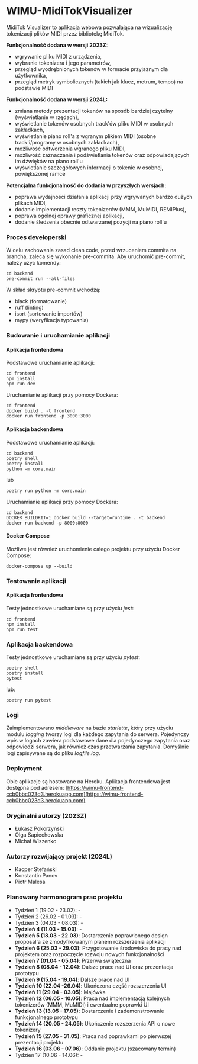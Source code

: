 # WIMU-MidiTokVisualizer

MidiTok Visualizer to aplikacja webowa pozwalająca na wizualizację tokenizacji plików MIDI przez bibliotekę MidiTok.

**Funkcjonalność dodana w wersji 2023Z:**
- wgrywanie pliku MIDI z urządzenia,
- wybranie tokenizera i jego parametrów,
- przegląd wyodrębnionych tokenów w formacie przyjaznym dla użytkownika,
- przegląd metryk symbolicznych (takich jak klucz, metrum, tempo) na podstawie MIDI

**Funkcjonalność dodana w wersji 2024L:**
- zmiana metody prezentacji tokenów na sposób bardziej czytelny (wyświetlanie w rzędach),
- wyświetlanie tokenów osobnych track'ów pliku MIDI w osobnych zakładkach,
- wyświetlanie piano roll'a z wgranym plikiem MIDI (osobne track'i/programy w osobnych zakładkach),
- możliwość odtworzenia wgranego pliku MIDI,
- możliwość zaznaczania i podświetlania tokenów oraz odpowiadających im dźwięków na piano roll'u
- wyświetlanie szczegółowych informacji o tokenie w osobnej, powiększonej ramce

**Potencjalna funkcjonalność do dodania w przyszłych wersjach:**
- poprawa wydajności działania aplikacji przy wgrywanych bardzo dużych plikach MIDI,
- dodanie implementacji reszty tokenizerów (MMM, MuMIDI, REMIPlus),
- poprawa ogólnej oprawy graficznej aplikacji,
- dodanie śledzenia obecnie odtwarzanej pozycji na piano roll'u


### Proces developerski

W celu zachowania zasad clean code, przed wrzuceniem commita na brancha, zaleca się wykonanie pre-commita. Aby uruchomić pre-commit, należy użyć komendy:

```
cd backend
pre-commit run --all-files
```

W skład skryptu pre-commit wchodzą:

- black (formatowanie)
- ruff (linting)
- isort (sortowanie importów)
- mypy (weryfikacja typowania)

### Budowanie i uruchamianie aplikacji

#### Aplikacja frontendowa

Podstawowe uruchamianie aplikacji:

```
cd frontend
npm install
npm run dev
```

Uruchamianie aplikacji przy pomocy Dockera:

```
cd frontend
docker build . -t frontend
docker run frontend -p 3000:3000
```

#### Aplikacja backendowa

Podstawowe uruchamianie aplikacji:

```
cd backend
poetry shell
poetry install
python -m core.main
```

lub

```
poetry run python -m core.main
```

Uruchamianie aplikacji przy pomocy Dockera:

```
cd backend
DOCKER_BUILDKIT=1 docker build --target=runtime . -t backend
docker run backend -p 8000:8000
```

#### Docker Compose

Możliwe jest również uruchomienie całego projektu przy użyciu Docker Compose:

```
docker-compose up --build
```

### Testowanie aplikacji

#### Aplikacja frontendowa

Testy jednostkowe uruchamiane są przy użyciu *jest*:

```
cd frontend
npm install
npm run test
```

### Aplikacja backendowa

Testy jednostkowe uruchamiane są przy użyciu *pytest*:

```
poetry shell
poetry install
pytest
```

lub:

```
poetry run pytest
```

### Logi

Zaimplementowano *middleware* na bazie *starlette*, który przy użyciu modułu *logging* tworzy logi dla każdego zapytania do serwera. Pojedynczy wpis w logach zawiera podstawowe dane dla pojedynczego zapytania oraz odpowiedzi serwera, jak również czas przetwarzania zapytania. Domyślnie logi zapisywane są do pliku *logfile.log*.

### Deployment

Obie aplikacje są hostowane na Heroku. Aplikacja frontendowa jest dostępna pod adresem: [https://wimu-frontend-ccb0bbc023d3.herokuapp.com](https://wimu-frontend-ccb0bbc023d3.herokuapp.com)

### Oryginalni autorzy (2023Z)

- Łukasz Pokorzyński
- Olga Sapiechowska
- Michał Wiszenko

### Autorzy rozwijający projekt (2024L)

- Kacper Stefański
- Konstantin Panov
- Piotr Malesa

### Planowany harmonogram prac projektu

- Tydzień 1 (19.02 - 23.02):	-
- Tydzień 2 (26.02 - 01.03):	-
- Tydzień 3 (04.03 - 08.03):	-
- **Tydzień 4 (11.03 - 15.03)**:	 -
- **Tydzień 5 (18.03 - 22.03)**:	Dostarczenie poprawionego design proposal'a ze zmodyfikowanym planem rozszerzenia aplikacji
- **Tydzień 6 (25.03 - 29.03)**:    Przygotowanie środowiska do pracy nad projektem oraz rozpoczęcie rozwoju nowych funkcjonalności
- **Tydzień 7 (01.04 - 05.04)**:	Przerwa świąteczna 
- **Tydzień 8 (08.04 - 12.04)**:	Dalsze prace nad UI oraz prezentacja prototypu
- **Tydzień 9 (15.04 - 19.04)**:    Dalsze prace nad UI
- **Tydzień 10 (22.04 -26.04)**:	Ukończona część rozszerzenia UI
- **Tydzień 11 (29.04 - 03.05)**:   Majówka
- **Tydzień 12 (06.05 - 10.05)**:	Praca nad implementacją kolejnych tokenizerów (MMM, MuMIDI) i ewentualne poprawki UI
- **Tydzień 13 (13.05 - 17.05)**:	Dostarczenie i zademonstrowanie funkcjonalnego prototypu
- **Tydzień 14 (20.05 - 24.05)**:	Ukończenie rozszerzenia API o nowe tokenizery
- **Tydzień 15 (27.05 - 31.05)**:   Praca nad poprawkami po pierwszej prezentacji projektu
- **Tydzień 16 (03.06 - 07.06)**:	Oddanie projektu (szacowany termin)
- Tydzień 17 (10.06 - 14.06):	-